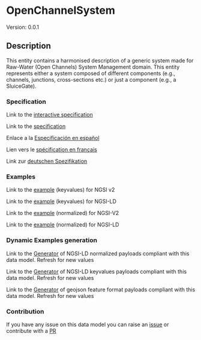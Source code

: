 # OpenChannelSystem
Version: 0.0.1

## Description 

This entity contains a harmonised description of a generic system made for Raw-Water (Open Channels) System Management domain. This entity represents either a system composed of different components (e.g., channels, junctions, cross-sections etc.) or just a component (e.g., a SluiceGate).
### Specification

Link to the [interactive specification](https://swagger.lab.fiware.org/?url=https://smart-data-models.github.io/dataModel.OpenChannelManagement/OpenChannelSystem/swagger.yaml)

Link to the [specification](https://smart-data-models.github.io/dataModel.OpenChannelManagement/OpenChannelSystem/doc/spec.md)

Enlace a la [Especificación en español](https://smart-data-models.github.io/dataModel.OpenChannelManagement/OpenChannelSystem/doc/spec_ES.md)

Lien vers le [spécification en français](https://smart-data-models.github.io/dataModel.OpenChannelManagement/OpenChannelSystem/doc/spec_FR.md)

Link zur [deutschen Spezifikation](https://smart-data-models.github.io/dataModel.OpenChannelManagement/OpenChannelSystem/doc/spec_DE.md)
### Examples

Link to the [example](https://smart-data-models.github.io/dataModel.OpenChannelManagement/OpenChannelSystem/examples/example.json) (keyvalues) for NGSI v2

Link to the [example](https://smart-data-models.github.io/dataModel.OpenChannelManagement/OpenChannelSystem/examples/example.jsonld) (keyvalues) for NGSI-LD

Link to the [example](https://smart-data-models.github.io/dataModel.OpenChannelManagement/OpenChannelSystem/examples/example-normalized.json) (normalized) for NGSI-V2

Link to the [example](https://smart-data-models.github.io/dataModel.OpenChannelManagement/OpenChannelSystem/examples/example-normalized.jsonld) (normalized) for NGSI-LD
### Dynamic Examples generation

Link to the [Generator](https://smartdatamodels.org/extra/ngsi-ld_generator_v0.92.php?schemaUrl=https://raw.githubusercontent.com/smart-data-models/dataModel.OpenChannelManagement/master/OpenChannelSystem/schema.json&email=info@smartdatamodels.org) of NGSI-LD normalized payloads compliant with this data model. Refresh for new values

Link to the [Generator](https://smartdatamodels.org/extra/ngsi-ld_generator_keyvalues_v0.92.php?schemaUrl=https://raw.githubusercontent.com/smart-data-models/dataModel.OpenChannelManagement/master/OpenChannelSystem/schema.json&email=info@smartdatamodels.org) of NGSI-LD keyvalues payloads compliant with this data model. Refresh for new values

Link to the [Generator](https://smartdatamodels.org/extra/geojson_features_generator_v1.0.php?schemaUrl=https://raw.githubusercontent.com/smart-data-models/dataModel.OpenChannelManagement/master/OpenChannelSystem/schema.json&email=info@smartdatamodels.org) of geojson feature format payloads compliant with this data model. Refresh for new values
### Contribution

 If you have any issue on this data model you can raise an [issue](https://github.com/smart-data-models/dataModel.OpenChannelManagement/issues)  or contribute with a [PR](https://github.com/smart-data-models/dataModel.OpenChannelManagement/pulls)